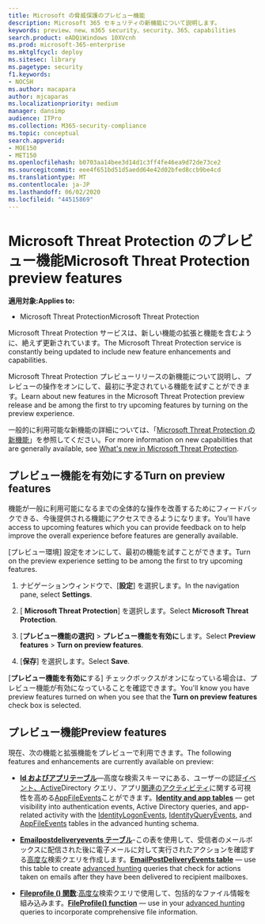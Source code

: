```yaml
---
title: Microsoft の脅威保護のプレビュー機能
description: Microsoft 365 セキュリティの新機能について説明します。
keywords: preview、new、m365 security、security、365、capabilities
search.product: eADQiWindows 10XVcnh
ms.prod: microsoft-365-enterprise
ms.mktglfcycl: deploy
ms.sitesec: library
ms.pagetype: security
f1.keywords:
- NOCSH
ms.author: macapara
author: mjcaparas
ms.localizationpriority: medium
manager: dansimp
audience: ITPro
ms.collection: M365-security-compliance
ms.topic: conceptual
search.appverid:
- MOE150
- MET150
ms.openlocfilehash: b0703aa14bee3d14d1c3ff4fe46ea9d72de73ce2
ms.sourcegitcommit: eee4f651bd51d5aedd64e42d02bfed8ccb9be4cd
ms.translationtype: MT
ms.contentlocale: ja-JP
ms.lasthandoff: 06/02/2020
ms.locfileid: "44515869"
---
```

# <a name="microsoft-threat-protection-preview-features"></a><span data-ttu-id="69f40-104">Microsoft Threat Protection のプレビュー機能</span><span class="sxs-lookup"><span data-stu-id="69f40-104">Microsoft Threat Protection preview features</span></span>

<span data-ttu-id="69f40-105">**適用対象:**</span><span class="sxs-lookup"><span data-stu-id="69f40-105">**Applies to:**</span></span>
- <span data-ttu-id="69f40-106">Microsoft Threat Protection</span><span class="sxs-lookup"><span data-stu-id="69f40-106">Microsoft Threat Protection</span></span>


<span data-ttu-id="69f40-107">Microsoft Threat Protection サービスは、新しい機能の拡張と機能を含むように、絶えず更新されています。</span><span class="sxs-lookup"><span data-stu-id="69f40-107">The Microsoft Threat Protection service is constantly being updated to include new feature enhancements and capabilities.</span></span>

<span data-ttu-id="69f40-108">Microsoft Threat Protection プレビューリリースの新機能について説明し、プレビューの操作をオンにして、最初に予定されている機能を試すことができます。</span><span class="sxs-lookup"><span data-stu-id="69f40-108">Learn about new features in the Microsoft Threat Protection preview release and be among the first to try upcoming features by turning on the preview experience.</span></span>

<span data-ttu-id="69f40-109">一般的に利用可能な新機能の詳細については、「[Microsoft Threat Protection の新機能](whats-new.md)」を参照してください。</span><span class="sxs-lookup"><span data-stu-id="69f40-109">For more information on new capabilities that are generally available, see [What's new in Microsoft Threat Protection](whats-new.md).</span></span>

## <a name="turn-on-preview-features"></a><span data-ttu-id="69f40-110">プレビュー機能を有効にする</span><span class="sxs-lookup"><span data-stu-id="69f40-110">Turn on preview features</span></span>
<span data-ttu-id="69f40-111">機能が一般に利用可能になるまでの全体的な操作を改善するためにフィードバックできる、今後提供される機能にアクセスできるようになります。</span><span class="sxs-lookup"><span data-stu-id="69f40-111">You'll have access to upcoming features which you can provide feedback on to help improve the overall experience before features are generally available.</span></span>

<span data-ttu-id="69f40-112">[プレビュー環境] 設定をオンにして、最初の機能を試すことができます。</span><span class="sxs-lookup"><span data-stu-id="69f40-112">Turn on the preview experience setting to be among the first to try upcoming features.</span></span>

1. <span data-ttu-id="69f40-113">ナビゲーションウィンドウで、[**設定**] を選択します。</span><span class="sxs-lookup"><span data-stu-id="69f40-113">In the navigation pane, select **Settings**.</span></span>

2. <span data-ttu-id="69f40-114">[ **Microsoft Threat Protection**] を選択します。</span><span class="sxs-lookup"><span data-stu-id="69f40-114">Select **Microsoft Threat Protection**.</span></span>


3. <span data-ttu-id="69f40-115">[**プレビュー機能の選択]**  >  **プレビュー機能を有効に**します。</span><span class="sxs-lookup"><span data-stu-id="69f40-115">Select **Preview features** > **Turn on preview features**.</span></span> 

3. <span data-ttu-id="69f40-116">[**保存**] を選択します。</span><span class="sxs-lookup"><span data-stu-id="69f40-116">Select **Save**.</span></span>

<span data-ttu-id="69f40-117">[**プレビュー機能を有効に**する] チェックボックスがオンになっている場合は、プレビュー機能が有効になっていることを確認できます。</span><span class="sxs-lookup"><span data-stu-id="69f40-117">You'll know you have preview features turned on when you see that the **Turn on preview features** check box is selected.</span></span> 

## <a name="preview-features"></a><span data-ttu-id="69f40-118">プレビュー機能</span><span class="sxs-lookup"><span data-stu-id="69f40-118">Preview features</span></span>
<span data-ttu-id="69f40-119">現在、次の機能と拡張機能をプレビューで利用できます。</span><span class="sxs-lookup"><span data-stu-id="69f40-119">The following features and enhancements are currently available on preview:</span></span>

- <span data-ttu-id="69f40-120">**[Id およびアプリテーブル](advanced-hunting-schema-tables.md)**—高度な検索スキーマにある、ユーザーの認証[イベント、Active](advanced-hunting-identityqueryevents-table.md)Directory クエリ、アプリ[関連のアクティビティ](advanced-hunting-identitylogonevents-table.md)に関する可視性を高める[AppFileEvents](advanced-hunting-appfileevents-table.md)ことができます。</span><span class="sxs-lookup"><span data-stu-id="69f40-120">**[Identity and app tables](advanced-hunting-schema-tables.md)** — get visibility into authentication events, Active Directory queries, and app-related activity with the [IdentityLogonEvents](advanced-hunting-identitylogonevents-table.md), [IdentityQueryEvents](advanced-hunting-identityqueryevents-table.md), and [AppFileEvents](advanced-hunting-appfileevents-table.md) tables in the advanced hunting schema.</span></span>

- <span data-ttu-id="69f40-121">**[Emailpostdeliveryevents テーブル](advanced-hunting-emailpostdeliveryevents-table.md)**-この表を使用して、受信者のメールボックスに配信された後に電子メールに対して実行されたアクションを確認する[高度な](advanced-hunting-overview.md)検索クエリを作成します。</span><span class="sxs-lookup"><span data-stu-id="69f40-121">**[EmailPostDeliveryEvents table](advanced-hunting-emailpostdeliveryevents-table.md)** — use this table to create [advanced hunting](advanced-hunting-overview.md) queries that check for actions taken on emails after they have been delivered to recipient mailboxes.</span></span>

- <span data-ttu-id="69f40-122">**[Fileprofile () 関数](advanced-hunting-fileprofile-function.md)**:[高度な](advanced-hunting-overview.md)検索クエリで使用して、包括的なファイル情報を組み込みます。</span><span class="sxs-lookup"><span data-stu-id="69f40-122">**[FileProfile() function](advanced-hunting-fileprofile-function.md)** — use in your [advanced hunting](advanced-hunting-overview.md) queries to incorporate comprehensive file information.</span></span>
